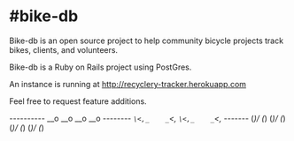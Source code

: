 #bike-db
=============
Bike-db is an open source project to help community bicycle projects track bikes, clients, and volunteers.

Bike-db is a Ruby on Rails project using PostGres.

An instance is running at http://recyclery-tracker.herokuapp.com

Feel free to request feature additions.


---------- __o       __o       __o       __o
-------- _`\<,_    _`\<,_    _`\<,_    _`\<,_
------- (*)/ (*)  (*)/ (*)  (*)/ (*)  (*)/ (*)
~~~~~~~~~~~~~~~~~~~~~~~~~~~~~~~~~~~~~~~~~~~~~~~
